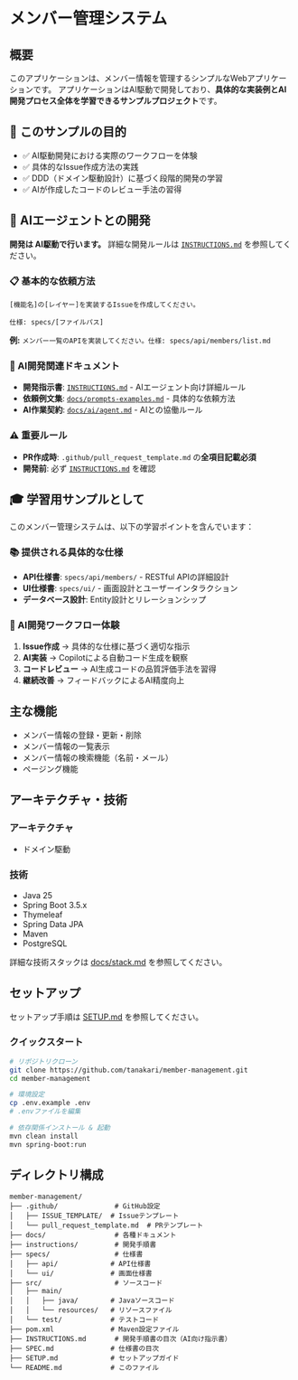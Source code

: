 # メンバー管理システム

## 概要

このアプリケーションは、メンバー情報を管理するシンプルなWebアプリケーションです。
アプリケーションはAI駆動で開発しており、**具体的な実装例とAI開発プロセス全体を学習できるサンプルプロジェクト**です。

## 🎯 このサンプルの目的

- ✅ AI駆動開発における実際のワークフローを体験
- ✅ 具体的なIssue作成方法の実践
- ✅ DDD（ドメイン駆動設計）に基づく段階的開発の学習
- ✅ AIが作成したコードのレビュー手法の習得

## 🤖 AIエージェントとの開発

**開発は AI駆動で行います。** 詳細な開発ルールは [`INSTRUCTIONS.md`](./INSTRUCTIONS.md) を参照してください。

### 📋 基本的な依頼方法

```
[機能名]の[レイヤー]を実装するIssueを作成してください。

仕様: specs/[ファイルパス]
```

**例:** `メンバー一覧のAPIを実装してください。仕様: specs/api/members/list.md`

### 🔗 AI開発関連ドキュメント
- **開発指示書**: [`INSTRUCTIONS.md`](./INSTRUCTIONS.md) - AIエージェント向け詳細ルール
- **依頼例文集**: [`docs/prompts-examples.md`](./docs/prompts-examples.md) - 具体的な依頼方法
- **AI作業契約**: [`docs/ai/agent.md`](./docs/ai/agent.md) - AIとの協働ルール

### ⚠️ 重要ルール
- **PR作成時**: `.github/pull_request_template.md` の**全項目記載必須**
- **開発前**: 必ず [`INSTRUCTIONS.md`](./INSTRUCTIONS.md) を確認

## 🎓 学習用サンプルとして

このメンバー管理システムは、以下の学習ポイントを含んでいます：

### 📚 提供される具体的な仕様
- **API仕様書**: `specs/api/members/` - RESTful APIの詳細設計
- **UI仕様書**: `specs/ui/` - 画面設計とユーザーインタラクション
- **データベース設計**: Entity設計とリレーションシップ

### 🔄 AI開発ワークフロー体験
1. **Issue作成** → 具体的な仕様に基づく適切な指示
2. **AI実装** → Copilotによる自動コード生成を観察
3. **コードレビュー** → AI生成コードの品質評価手法を習得
4. **継続改善** → フィードバックによるAI精度向上

## 主な機能

- メンバー情報の登録・更新・削除
- メンバー情報の一覧表示
- メンバー情報の検索機能（名前・メール）
- ページング機能

## アーキテクチャ・技術

### アーキテクチャ

- ドメイン駆動

### 技術

- Java 25
- Spring Boot 3.5.x
- Thymeleaf
- Spring Data JPA
- Maven
- PostgreSQL

詳細な技術スタックは [docs/stack.md](./docs/stack.md) を参照してください。

## セットアップ

セットアップ手順は [SETUP.md](./SETUP.md) を参照してください。

### クイックスタート

```bash
# リポジトリクローン
git clone https://github.com/tanakari/member-management.git
cd member-management

# 環境設定
cp .env.example .env
# .envファイルを編集

# 依存関係インストール & 起動
mvn clean install
mvn spring-boot:run
```

## ディレクトリ構成

```
member-management/
├── .github/              # GitHub設定
│   ├── ISSUE_TEMPLATE/  # Issueテンプレート
│   └── pull_request_template.md  # PRテンプレート
├── docs/                 # 各種ドキュメント
├── instructions/         # 開発手順書
├── specs/                # 仕様書
│   ├── api/             # API仕様書
│   └── ui/              # 画面仕様書
├── src/                  # ソースコード
│   ├── main/
│   │   ├── java/        # Javaソースコード
│   │   └── resources/   # リソースファイル
│   └── test/            # テストコード
├── pom.xml              # Maven設定ファイル
├── INSTRUCTIONS.md       # 開発手順書の目次（AI向け指示書）
├── SPEC.md              # 仕様書の目次
├── SETUP.md             # セットアップガイド
└── README.md            # このファイル
```
